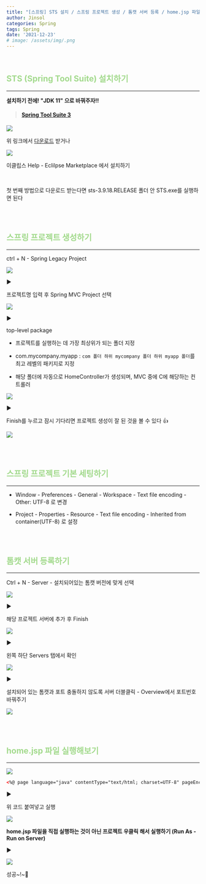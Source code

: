 ```yaml
---
title: "[스프링] STS 설치 / 스프링 프로젝트 생성 / 톰캣 서버 등록 / home.jsp 파일 실행"
author: Jinsol
categories: Spring
tags: Spring
date: '2021-12-23'
# image: /assets/img/.png
---
```


<br>

## <span style="color:#A3DA8D">STS (Spring Tool Suite) 설치하기</span>
<hr>

**설치하기 전에! "JDK 11" 으로 바꿔주자!!**

> #### [Spring Tool Suite 3](https://github.com/spring-projects/toolsuite-distribution/wiki/Spring-Tool-Suite-3)

![](/assets/img/sts01.png)

위 링크에서 [다운로드](https://download.springsource.com/release/STS/3.9.18.RELEASE/dist/e4.21/spring-tool-suite-3.9.18.RELEASE-e4.21.0-win32-x86_64.zip) 받거나

![](/assets/img/sts02.png)

이클립스 Help - Eclilpse Marketplace 에서 설치하기

<br>

첫 번째 방법으로 다운로드 받는다면 sts-3.9.18.RELEASE 폴더 안 STS.exe를 실행하면 된다


<br>
<br>

## <span style="color:#A3DA8D">스프링 프로젝트 생성하기</span>
<hr>

ctrl + N - Spring Legacy Project

![](/assets/img/sts03.png)

▶

프로젝트명 입력 후 Spring MVC Project 선택

![](/assets/img/sts04.png)

▶

top-level package

- 프로젝트를 실행하는 데 가장 최상위가 되는 폴더 지정

- com.mycompany.myapp : `com 폴더 하위 mycompany 폴더 하위 myapp 폴더`를 최고 레벨의 패키지로 지정

- 해당 폴더에 자동으로 HomeController가 생성되며, MVC 중에 C에 해당하는 컨트롤러

![](/assets/img/sts05.png)

▶

Finish를 누르고 잠시 기다리면 프로젝트 생성이 잘 된 것을 볼 수 있다 👍

![](/assets/img/sts06.png)

<br>
<br>

## <span style="color:#A3DA8D">스프링 프로젝트 기본 세팅하기</span>
<hr>

- Window - Preferences - General - Workspace - Text file encoding - Other: UTF-8 로 변경

- Project - Properties - Resource - Text file encoding - Inherited from container(UTF-8) 로 설정

<br>
<br>

## <span style="color:#A3DA8D">톰캣 서버 등록하기</span>
<hr>

Ctrl + N - Server - 설치되어있는 톰캣 버전에 맞게 선택

![](/assets/img/sts07.png)

▶

해당 프로젝트 서버에 추가 후 Finish

![](/assets/img/sts08.png)

▶

왼쪽 하단 Servers 탭에서 확인

![](/assets/img/sts09.png)

▶

설치되어 있는 톰캣과 포트 충돌하지 않도록 서버 더블클릭 - Overview에서 포트번호 바꿔주기

![](/assets/img/sts10.png)

<br>
<br>

## <span style="color:#A3DA8D">home.jsp 파일 실행해보기</span>
<hr>

![](/assets/img/sts11.png)

```html
<%@ page language="java" contentType="text/html; charset=UTF-8" pageEncoding="UTF-8"%>
```

▶

위 코드 붙여넣고 실행

![](/assets/img/sts12.png)

**home.jsp 파일을 직접 실행하는 것이 아닌 프로젝트 우클릭 해서 실행하기 (Run As - Run on Server)**

▶

![](/assets/img/sts13.png)

성공~!~🎉
